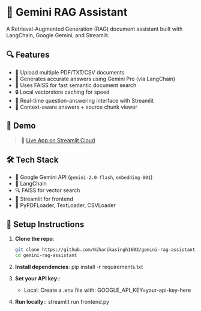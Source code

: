 # 📄 Gemini RAG Assistant

A Retrieval-Augmented Generation (RAG) document assistant built with LangChain, Google Gemini, and Streamlit.

## 🔍 Features

- 📁 Upload multiple PDF/TXT/CSV documents
- 🧠 Generates accurate answers using Gemini Pro (via LangChain)
- 🧾 Uses FAISS for fast semantic document search
- 🔒 Local vectorstore caching for speed
- 💬 Real-time question-answering interface with Streamlit
- 🧵 Context-aware answers + source chunk viewer

## 🚀 Demo

> 🔗 [Live App on Streamlit Cloud](https://gemini-rag-assistant.streamlit.app/)  

## 🛠️ Tech Stack

- 🧠 Google Gemini API (`gemini-2.0-flash`, `embedding-001`)
- 🧪 LangChain
- 🔍 FAISS for vector search
- 🧰 Streamlit for frontend
- 📄 PyPDFLoader, TextLoader, CSVLoader

## 🧰 Setup Instructions

1. **Clone the repo**:
   ```bash
   git clone https://github.com/Niharikasingh1603/gemini-rag-assistant.git
   cd gemini-rag-assistant

2. **Install dependencies**:
    pip install -r requirements.txt

3. **Set your API key:**:
    - Local: Create a .env file with:
    GOOGLE_API_KEY=your-api-key-here

4. **Run locally:**:
    streamlit run frontend.py
